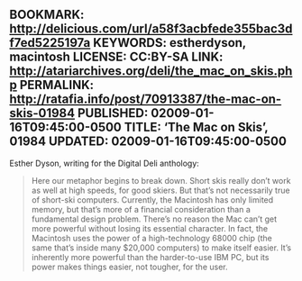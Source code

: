 BOOKMARK: http://delicious.com/url/a58f3acbfede355bac3df7ed5225197a
KEYWORDS: estherdyson, macintosh
LICENSE: CC:BY-SA
LINK: http://atariarchives.org/deli/the_mac_on_skis.php
PERMALINK: http://ratafia.info/post/70913387/the-mac-on-skis-01984
PUBLISHED: 02009-01-16T09:45:00-0500
TITLE: ‘The Mac on Skis’, 01984
UPDATED: 02009-01-16T09:45:00-0500
--
<span class='person'>Esther Dyson</span>, writing for the
<span class='book'>Digital Deli</span> anthology:

> Here our metaphor begins to break down. Short skis really don’t work as well
> at high speeds, for good skiers. But that’s not necessarily true of short-ski
> computers. Currently, the Macintosh has only limited memory, but that’s more
> of a financial consideration than a fundamental design problem. There’s no
> reason the Mac can’t get more powerful without losing its essential
> character. In fact, the Macintosh uses the power of a high-technology 68000
> chip (the same that’s inside many $20,000 computers) to make itself easier.
> It’s inherently more powerful than the harder-to-use
> <abbr class='smallcaps'>IBM</abbr> <abbr class='smallcaps'>PC</abbr>, but its
> power makes things easier, not tougher, for the user.
